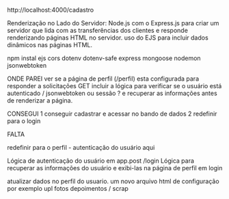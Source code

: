 http://localhost:4000/cadastro

Renderização no Lado do Servidor: Node.js com o Express.js para criar um servidor que lida com as transferências dos clientes e responde renderizando páginas HTML no servidor.
uso do EJS para incluir dados dinâmicos nas páginas HTML. 

npm instal 
ejs 
cors
dotenv
dotenv-safe
express
mongoose
nodemon
jsonwebtoken

ONDE PAREI
 ver se a página de perfil (/perfil) esta configurada  para responder a solicitações GET 
 incluir a lógica  para verificar se o usuário está autenticado  / jsonwebtoken ou sessão ?
 e recuperar as informações antes de renderizar a página.

 CONSEGUI
 1 conseguir cadastrar e acessar no bando de dados
 2 redefinir para o login 

 FALTA

 redefinir para o perfil - autenticação do usuário aqui

 Lógica de autenticação do usuário em app.post /login
 Lógica para recuperar as informações do usuário e exibi-las na página de perfil em login

atualizar dados no perfil do usuario. um novo arquivo html de configuração por exemplo
upl fotos
depoimentos / scrap